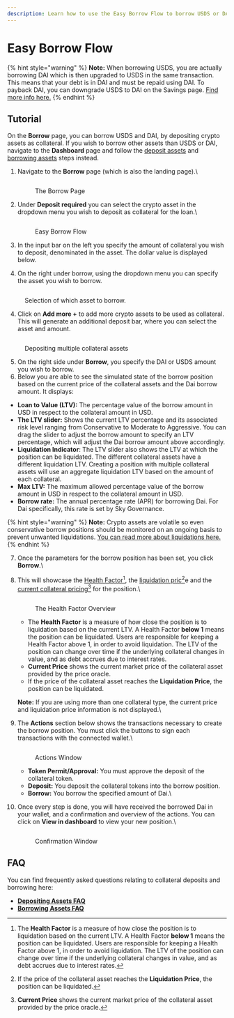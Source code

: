 ```yaml
---
description: Learn how to use the Easy Borrow Flow to borrow USDS or DAI.
---
```


# Easy Borrow Flow

{% hint style="warning" %}
**Note:** When borrowing USDS, you are actually borrowing DAI which is then upgraded to USDS in the same transaction. This means that your debt is in DAI and must be repaid using DAI. To payback DAI, you can downgrade USDS to DAI on the Savings page. [Find more info here.](../upgrading-to-usds-and-susds/)
{% endhint %}

## Tutorial

On the **Borrow** page, you can borrow USDS and DAI, by depositing crypto assets as collateral. If you wish to borrow other assets than USDS or DAI, navigate to the **Dashboard** page and follow the [deposit assets](depositing-assets.md) and [borrowing assets](borrowing-assets.md) steps instead.

1.  Navigate to the **Borrow** page (which is also the landing page).\


    <figure><img src="../../.gitbook/assets/borrow-1.png" alt=""><figcaption><p>The Borrow Page</p></figcaption></figure>


2.  Under **Deposit required** you can select the crypto asset in the dropdown menu you wish to deposit as collateral for the loan.\


    <figure><img src="../../.gitbook/assets/borrow-2.png" alt=""><figcaption><p>Easy Borrow Flow</p></figcaption></figure>


3. In the input bar on the left you specify the amount of collateral you wish to deposit, denominated in the asset. The dollar value is displayed below.
4. On the right under borrow, using the dropdown menu you can specify the asset you wish to borrow.

<figure><img src="../../.gitbook/assets/borrow-3.png" alt=""><figcaption><p>Selection of which asset to borrow.</p></figcaption></figure>

4. Click on **Add more +** to add more crypto assets to be used as collateral. This will generate an additional deposit bar, where you can select the asset and amount.

<figure><img src="../../.gitbook/assets/easy-borrow-2-col-3.png" alt=""><figcaption><p>Depositing multiple collateral assets</p></figcaption></figure>

5. On the right side under **Borrow**, you specify the DAI or USDS amount you wish to borrow.
6. Below you are able to see the simulated state of the borrow position based on the current price of the collateral assets and the Dai borrow amount. It displays:

* **Loan to Value (LTV):** The percentage value of the borrow amount in USD in respect to the collateral amount in USD.
* **The LTV slider:** Shows the current LTV percentage and its associated risk level ranging from Conservative to Moderate to Aggressive. You can drag the slider to adjust the borrow amount to specify an LTV percentage, which will adjust the Dai borrow amount above accordingly.
* **Liquidation Indicator**: The LTV slider also shows the LTV at which the position can be liquidated. The different collateral assets have a different liquidation LTV. Creating a position with multiple collateral assets will use an aggregate liquidation LTV based on the amount of each collateral.
* **Max LTV:** The maximum allowed percentage value of the borrow amount in USD in respect to the collateral amount in USD.
* **Borrow rate:** The annual percentage rate (APR) for borrowing Dai. For Dai specifically, this rate is set by Sky Governance.

{% hint style="warning" %}
**Note:** Crypto assets are volatile so even conservative borrow positions should be monitored on an ongoing basis to prevent unwanted liquidations. [You can read more about liquidations here.](liquidations.md)
{% endhint %}

7. Once the parameters for the borrow position has been set, you click **Borrow**.\

8.  This will showcase the [Health Factor](#user-content-fn-1)[^1], the [liquidation pric](#user-content-fn-2)[^2]e and the [current collateral pricing](#user-content-fn-3)[^3] for the position.\


    <figure><img src="../../.gitbook/assets/health-factor.png" alt=""><figcaption><p>The Health Factor Overview</p></figcaption></figure>

    * The **Health Factor** is a measure of how close the position is to liquidation based on the current LTV. A Health Factor **below 1** means the position can be liquidated. Users are responsible for keeping a Health Factor above 1, in order to avoid liquidation. The LTV of the position can change over time if the underlying collateral changes in value, and as debt accrues due to interest rates.
    * **Current Price** shows the current market price of the collateral asset provided by the price oracle.
    * If the price of the collateral asset reaches the **Liquidation Price**, the position can be liquidated.

    **Note:** If you are using more than one collateral type, the current price and liquidation price information is not displayed.\

9.  The **Actions** section below shows the transactions necessary to create the borrow position. You must click the buttons to sign each transactions with the connected wallet.\


    <figure><img src="../../.gitbook/assets/actions-borrow-1-col.png" alt=""><figcaption><p>Actions Window</p></figcaption></figure>

    * **Token Permit/Approval:** You must approve the deposit of the collateral token.
    * **Deposit:** You deposit the collateral tokens into the borrow position.
    * **Borrow:** You borrow the specified amount of Dai.\

10. Once every step is done, you will have received the borrowed Dai in your wallet, and a confirmation and overview of the actions. You can click on **View in dashboard** to view your new position.\


    <figure><img src="../../.gitbook/assets/finished-borrow.png" alt=""><figcaption><p>Confirmation Window</p></figcaption></figure>

## FAQ

You can find frequently asked questions relating to collateral deposits and borrowing here:

* [**Depositing Assets FAQ**](depositing-assets.md#faq)
* [**Borrowing Assets FAQ**](borrowing-assets.md#faq)

[^1]: The **Health Factor** is a measure of how close the position is to liquidation based on the current LTV. A Health Factor **below 1** means the position can be liquidated. Users are responsible for keeping a Health Factor above 1, in order to avoid liquidation. The LTV of the position can change over time if the underlying collateral changes in value, and as debt accrues due to interest rates.

[^2]: If the price of the collateral asset reaches the **Liquidation Price**, the position can be liquidated.

[^3]: **Current Price** shows the current market price of the collateral asset provided by the price oracle.
